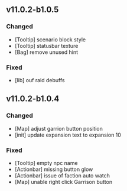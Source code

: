 ## v11.0.2-b1.0.5 ##

### Changed ###
* [Tooltip] scenario block style
* [Tooltip] statusbar texture
* [Bag] remove unused hint

### Fixed ###
* [lib] ouf raid debuffs


## v11.0.2-b1.0.4 ##

### Changed ###
* [Map] adjust garrion button position
* [init] update expansion text to expansion 10

### Fixed ###
* [Tooltip] empty npc name
* [Actionbar] missing button glow
* [Actionbar] issue of faction auto watch
* [Map] unable right click Garrison button